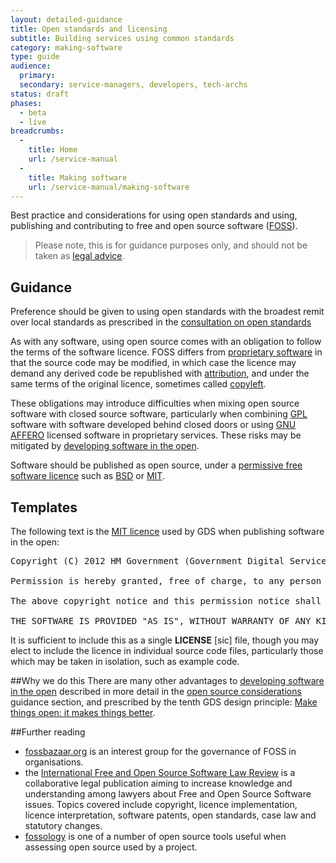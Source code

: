 ```yaml
---
layout: detailed-guidance
title: Open standards and licensing
subtitle: Building services using common standards
category: making-software
type: guide
audience:
  primary: 
  secondary: service-managers, developers, tech-archs
status: draft
phases:
  - beta
  - live
breadcrumbs:
  -
    title: Home
    url: /service-manual
  -
    title: Making software
    url: /service-manual/making-software
---
```

    
Best practice and considerations for using open standards and using, publishing and contributing to free and open source software ([FOSS](http://en.wikipedia.org/wiki/Free_and_open-source_software)).

> Please note, this is for guidance purposes only, and should not be taken as [legal advice](http://en.wikipedia.org/wiki/IANACL).

## Guidance
Preference should be given to using open standards with the broadest remit over local standards
as prescribed in the [consultation on open standards](http://consultation.cabinetoffice.gov.uk/openstandards/)

As with any software, using open source comes with an obligation to follow the terms of the software licence. FOSS differs from [proprietary software](http://en.wikipedia.org/wiki/Proprietary_software) in that the source code may be modified, in which case the licence may demand any derived code be republished with [attribution](http://en.wikipedia.org/wiki/Attribution_(copyright)), and under the same terms of the original licence, sometimes called [copyleft](http://en.wikipedia.org/wiki/Copyleft).

These obligations may introduce difficulties when mixing open source software with closed source software, particularly when combining [GPL](http://en.wikipedia.org/wiki/GNU_General_Public_License) software with software developed behind closed doors or using [GNU AFFERO](http://www.gnu.org/licenses/agpl-3.0.html) licensed software in proprietary services. These risks may be mitigated by [developing software in the open](http://digital.cabinetoffice.gov.uk/2012/10/12/coding-in-the-open/).

Software should be published as open source, under a [permissive free software licence](http://en.wikipedia.org/wiki/Permissive_free_software_licence) such as [BSD](http://opensource.org/licenses/BSD-2-Clause) or [MIT](http://opensource.org/licenses/MIT).

## Templates
The following text is the [MIT licence](http://opensource.org/licenses/MIT) used by GDS when publishing software in the open:

<pre>
Copyright (C) 2012 HM Government (Government Digital Service)

Permission is hereby granted, free of charge, to any person obtaining a copy of this software and associated documentation files (the "Software"), to deal in the Software without restriction, including without limitation the rights to use, copy, modify, merge, publish, distribute, sublicense, and/or sell copies of the Software, and to permit persons to whom the Software is furnished to do so, subject to the following conditions:

The above copyright notice and this permission notice shall be included in all copies or substantial portions of the Software.

THE SOFTWARE IS PROVIDED "AS IS", WITHOUT WARRANTY OF ANY KIND, EXPRESS OR IMPLIED, INCLUDING BUT NOT LIMITED TO THE WARRANTIES OF MERCHANTABILITY, FITNESS FOR A PARTICULAR PURPOSE AND NONINFRINGEMENT. IN NO EVENT SHALL THE AUTHORS OR COPYRIGHT HOLDERS BE LIABLE FOR ANY CLAIM, DAMAGES OR OTHER LIABILITY, WHETHER IN AN ACTION OF CONTRACT, TORT OR OTHERWISE, ARISING FROM, OUT OF OR IN CONNECTION WITH THE SOFTWARE OR THE USE OR OTHER DEALINGS IN THE SOFTWARE.
</pre>

It is sufficient to include this as a single **LICENSE** [sic] file, though you may elect to include the licence in  individual source code files, particularly those which may be taken in isolation, such as example code.

##Why we do this
There are many other advantages to [developing software in the open](http://digital.cabinetoffice.gov.uk/2012/10/12/coding-in-the-open/) described in more detail in the [open source considerations](/service-manual/making-software/open-source.html) guidance section, and prescribed by the tenth GDS design principle: [Make things open: it makes things better](https://www.gov.uk/designprinciples#tenth).

##Further reading
- [fossbazaar.org](https://fossbazaar.org/) is an interest group for the governance of FOSS in organisations.
- the [International Free and Open Source Software Law Review](http://www.ifosslr.org/) is a collaborative legal publication aiming to increase knowledge and understanding among lawyers about Free and Open Source Software issues. Topics covered include copyright, licence implementation, licence interpretation, software patents, open standards, case law and statutory changes.
- [fossology](http://www.fossology.org/) is one of a number of open source tools useful when assessing open source used by a project.
